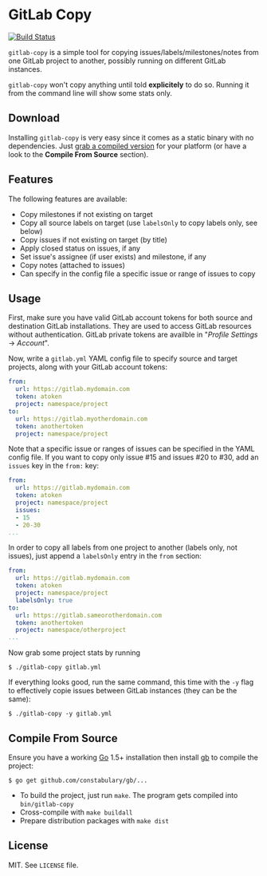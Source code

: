 
# GitLab Copy

[![Build Status](https://travis-ci.org/gotsunami/gitlab-copy.svg?branch=master)](https://travis-ci.org/gotsunami/gitlab-copy)

`gitlab-copy` is a simple tool for copying issues/labels/milestones/notes from one GitLab project to another, possibly running on different GitLab instances.

`gitlab-copy` won't copy anything until told **explicitely** to do so. Running it from the command line will show some stats only.

## Download

Installing `gitlab-copy` is very easy since it comes as a static binary with no dependencies. Just [grab a compiled version](https://github.com/gotsunami/gitlab-copy/releases/latest) for your platform (or have a look to the **Compile From Source** section).

## Features

The following features are available:

- Copy milestones if not existing on target
- Copy all source labels on target (use `labelsOnly` to copy labels only, see below)
- Copy issues if not existing on target (by title)
- Apply closed status on issues, if any
- Set issue's assignee (if user exists) and milestone, if any
- Copy notes (attached to issues)
- Can specify in the config file a specific issue or range of issues to copy

## Usage

First, make sure you have valid GitLab account tokens for both source and destination GitLab installations. They are used
to access GitLab resources without authentication. GitLab private tokens are availble in "*Profile Settings* -> *Account*".

Now, write a `gitlab.yml` YAML config file to specify source and target projects, along with your GitLab account tokens:

```yaml
from:
  url: https://gitlab.mydomain.com
  token: atoken
  project: namespace/project
to:
  url: https://gitlab.myotherdomain.com
  token: anothertoken
  project: namespace/project
```

Note that a specific issue or ranges of issues can be specified in the YAML config file. If you want to
copy only issue #15 and issues #20 to #30, add an `issues` key in the `from:` key:

```yaml
from:
  url: https://gitlab.mydomain.com
  token: atoken
  project: namespace/project
  issues:
  - 15
  - 20-30
...
```

In order to copy all labels from one project to another (labels only, not issues), just append a `labelsOnly`
entry in the `from` section:


```yaml
from:
  url: https://gitlab.mydomain.com
  token: atoken
  project: namespace/project
  labelsOnly: true
to:
  url: https://gitlab.sameorotherdomain.com
  token: anothertoken
  project: namespace/otherproject
...
```

Now grab some project stats by running
```
$ ./gitlab-copy gitlab.yml
```

If everything looks good, run the same command, this time with the `-y` flag to effectively copie issues between GitLab
instances (they can be the same):
```
$ ./gitlab-copy -y gitlab.yml
```

## Compile From Source

Ensure you have a working [Go](https://www.golang.org) 1.5+ installation then install [gb](http://getgb.io) to compile the project:
```
$ go get github.com/constabulary/gb/...
```

- To build the project, just run `make`. The program gets compiled into `bin/gitlab-copy`
- Cross-compile with `make buildall`
- Prepare distribution packages with `make dist`

## License

MIT. See `LICENSE` file.
